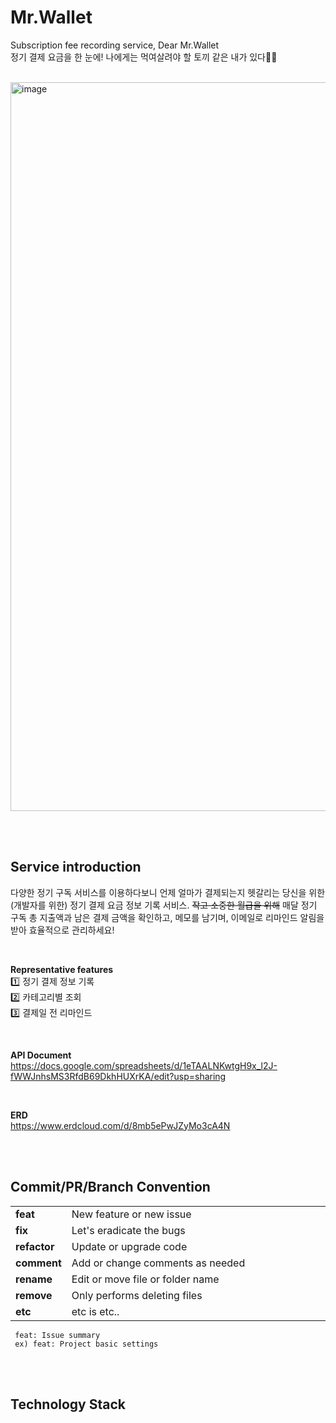 # Mr.Wallet
Subscription fee recording service, Dear Mr.Wallet   
정기 결제 요금을 한 눈에! 나에게는 먹여살려야 할 토끼 같은 내가 있다🐰🥕

<br>

<img width="1166" alt="image" src="https://github.com/LeeGoh/mr-wallet/assets/107545016/b1cacc67-5c85-48d9-8c85-4604c0e73a63">

<br><br>

## Service introduction
다양한 정기 구독 서비스를 이용하다보니 언제 얼마가 결제되는지 헷갈리는 당신을 위한(개발자를 위한) 정기 결제 요금 정보 기록 서비스.
~~작고 소중한 월급을 위해~~ 매달 정기 구독 총 지출액과 남은 결제 금액을 확인하고, 메모를 남기며, 이메일로 리마인드 알림을 받아 효율적으로 관리하세요!

<br>

**Representative features**   
1️⃣ 정기 결제 정보 기록 <br>
2️⃣ 카테고리별 조회 <br>
3️⃣ 결제일 전 리마인드 <br>

<br>

**API Document**   
https://docs.google.com/spreadsheets/d/1eTAALNKwtgH9x_l2J-fWWJnhsMS3RfdB69DkhHUXrKA/edit?usp=sharing

<br>

**ERD**   
https://www.erdcloud.com/d/8mb5ePwJZyMo3cA4N

<br><br>

## Commit/PR/Branch Convention
<table>
  <tbody>
    <tr><td><b>feat</b></td><td width=1000px;>New feature or new issue</td></tr>  
    <tr><td><b>fix</b></td><td>Let's eradicate the bugs</td></tr>  
    <tr><td><b>refactor</b></td><td>Update or upgrade code</td></tr>  
    <tr><td><b>comment</b></td><td>Add or change comments as needed</td></tr>  
    <tr><td><b>rename</b></td><td>Edit or move file or folder name</td></tr>  
    <tr><td><b>remove</b></td><td>Only performs deleting files</td></tr>
    <tr><td><b>etc</b></td><td>etc is etc..</td></tr>
  </tbody>
</table>

```
 feat: Issue summary
 ex) feat: Project basic settings
```


<br><br>

## Technology Stack

<br><br>
